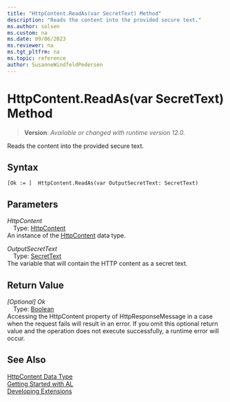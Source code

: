 ```yaml
---
title: "HttpContent.ReadAs(var SecretText) Method"
description: "Reads the content into the provided secure text."
ms.author: solsen
ms.custom: na
ms.date: 09/06/2023
ms.reviewer: na
ms.tgt_pltfrm: na
ms.topic: reference
author: SusanneWindfeldPedersen
---
```

[//]: # (START>DO_NOT_EDIT)
[//]: # (IMPORTANT:Do not edit any of the content between here and the END>DO_NOT_EDIT.)
[//]: # (Any modifications should be made in the .xml files in the ModernDev repo.)
# HttpContent.ReadAs(var SecretText) Method
> **Version**: _Available or changed with runtime version 12.0._

Reads the content into the provided secure text.


## Syntax
```AL
[Ok := ]  HttpContent.ReadAs(var OutputSecretText: SecretText)
```
## Parameters
*HttpContent*  
&emsp;Type: [HttpContent](httpcontent-data-type.md)  
An instance of the [HttpContent](httpcontent-data-type.md) data type.  

*OutputSecretText*  
&emsp;Type: [SecretText](../secrettext/secrettext-data-type.md)  
The variable that will contain the HTTP content as a secret text.  


## Return Value
*[Optional] Ok*  
&emsp;Type: [Boolean](../boolean/boolean-data-type.md)  
Accessing the HttpContent property of HttpResponseMessage in a case when the request fails will result in an error. If you omit this optional return value and the operation does not execute successfully, a runtime error will occur.  


[//]: # (IMPORTANT: END>DO_NOT_EDIT)
## See Also
[HttpContent Data Type](httpcontent-data-type.md)  
[Getting Started with AL](../../devenv-get-started.md)  
[Developing Extensions](../../devenv-dev-overview.md)